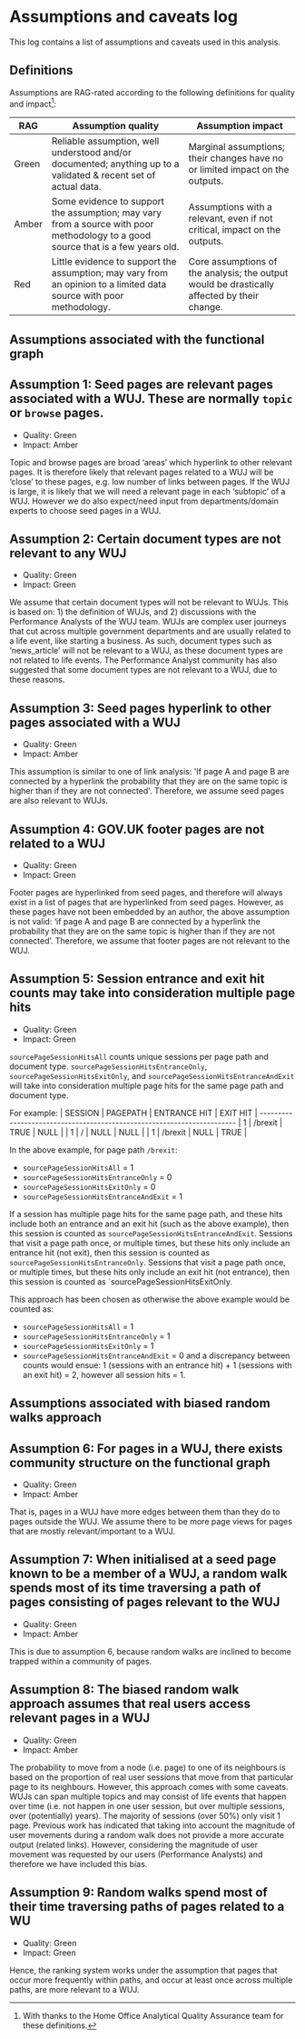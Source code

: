 # Assumptions and caveats log

This log contains a list of assumptions and caveats used in this analysis.

## Definitions

Assumptions are RAG-rated according to the following definitions for quality and
impact[^1]:

[^1]: With thanks to the Home Office Analytical Quality Assurance team for these definitions.

| RAG   | Assumption quality                                                                                                              | Assumption impact                                                                           |
|-------|---------------------------------------------------------------------------------------------------------------------------------|---------------------------------------------------------------------------------------------|
| Green | Reliable assumption, well understood and/or documented; anything up to a validated & recent set of actual data.                 | Marginal assumptions; their changes have no or limited impact on the outputs.               |
| Amber | Some evidence to support the assumption; may vary from a source with poor methodology to a good source that is a few years old. | Assumptions with a relevant, even if not critical, impact on the outputs.                   |
| Red   | Little evidence to support the assumption; may vary from an opinion to a limited data source with poor methodology.             | Core assumptions of the analysis; the output would be drastically affected by their change. |

## Assumptions associated with the functional graph

## Assumption 1: Seed pages are relevant pages associated with a WUJ. These are normally `topic` or `browse` pages.

* Quality: Green
* Impact: Amber

Topic and browse pages are broad ‘areas’ which hyperlink to other relevant pages. It is therefore likely that relevant pages related to a WUJ will be ‘close’ to these pages, e.g. low number of links between pages. If the WUJ is large, it is likely that we will need a relevant page in each ‘subtopic’ of a WUJ. However we do also expect/need input from departments/domain experts to choose seed pages in a WUJ.

## Assumption 2: Certain document types are not relevant to any WUJ

* Quality: Green
* Impact: Green

We assume that certain document types will not be relevant to WUJs. This is based on: 1) the definition of WUJs, and 2) discussions with the Performance Analysts of the WUJ team. WUJs are complex user journeys that cut across multiple government departments and are usually related to a life event, like starting a business. As such, document types such as ‘news_article’ will not be relevant to a WUJ, as these document types are not related to life events. The Performance Analyst community has also suggested that some document types are not relevant to a WUJ, due to these reasons.

## Assumption 3: Seed pages hyperlink to other pages associated with a WUJ

* Quality: Green
* Impact: Amber

This assumption is similar to one of link analysis: 'If page A and page B are connected by a hyperlink the probability that they are on the same topic is higher than if they are not connected'. Therefore, we assume seed pages are also relevant to WUJs.

## Assumption 4: GOV.UK footer pages are not related to a WUJ

* Quality: Green
* Impact: Green

Footer pages are hyperlinked from seed pages, and therefore will always exist in a list of pages that are hyperlinked from seed pages. However, as these pages have not been embedded by an author, the above assumption is not valid: ‘if page A and page B are connected by a hyperlink the probability that they are on the same topic is higher than if they are not connected’. Therefore, we assume that footer pages are not relevant to the WUJ.

## Assumption 5: Session entrance and exit hit counts may take into consideration multiple page hits

* Quality: Green
* Impact: Green

`sourcePageSessionHitsAll` counts unique sessions per page path and document type.  `sourcePageSessionHitsEntranceOnly`, `sourcePageSessionHitsExitOnly`,  and `sourcePageSessionHitsEntranceAndExit` will take into consideration multiple page hits for the same page path and document type.

For example:
      |      SESSION    |     PAGEPATH     |    ENTRANCE HIT    |  EXIT HIT |
      -----------------------------------------------------------------------
      |       1         |     /brexit      |        TRUE        |    NULL   |
      |       1         |       /          |        NULL        |    NULL   |
      |       1         |     /brexit      |        NULL        |    TRUE   |

In the above example, for page path `/brexit`:
   - `sourcePageSessionHitsAll` = 1
   - `sourcePageSessionHitsEntranceOnly` = 0
   - `sourcePageSessionHitsExitOnly` = 0
   - `sourcePageSessionHitsEntranceAndExit` = 1

If a session has multiple page hits for the same page path, and these hits include both an entrance and an exit hit (such as the above example), then this session is counted as `sourcePageSessionHitsEntranceAndExit`. Sessions that visit a page path once, or multiple times, but these hits only include an entrance hit (not exit), then this session is counted as `sourcePageSessionHitsEntranceOnly`. Sessions that visit a page path once, or multiple times, but these hits only include an exit hit (not entrance), then this session is counted as `sourcePageSessionHitsExitOnly.

This approach has been chosen as otherwise the above example would be counted as:
   - `sourcePageSessionHitsAll` = 1
   - `sourcePageSessionHitsEntranceOnly` = 1
   - `sourcePageSessionHitsExitOnly` = 1
   - `sourcePageSessionHitsEntranceAndExit` = 0
and a discrepancy between counts would ensue: 1 (sessions with an entrance hit) + 1 (sessions with an exit hit) = 2, however all session hits = 1.

## Assumptions associated with biased random walks approach

## Assumption 6: For pages in a WUJ, there exists community structure on the functional graph

* Quality: Green
* Impact: Amber

That is, pages in a WUJ have more edges between them than they do to pages outside the WUJ. We assume there to be more page views for pages that are mostly relevant/important to a WUJ.

## Assumption 7: When initialised at a seed page known to be a member of a WUJ, a random walk spends most of its time traversing a path of pages consisting of pages relevant to the WUJ

* Quality: Green
* Impact: Amber

This is due to assumption 6, because random walks are inclined to become trapped within a community of pages.

## Assumption 8: The biased random walk approach assumes that real users access relevant pages in a WUJ

* Quality: Green
* Impact: Amber

The probability to move from a node (i.e. page) to one of its neighbours is based on the proportion of real user sessions that move from that particular page to its neighbours. However, this approach comes with some caveats. WUJs can span multiple topics and may consist of life events that happen over time (i.e. not happen in one user session, but over multiple sessions, over (potentially) years). The majority of sessions (over 50%) only visit 1 page. Previous work has indicated that taking into account the magnitude of user movements during a random walk does not provide a more accurate output (related links). However, considering the magnitude of user movement was requested by our users (Performance Analysts) and therefore we have included this bias.

## Assumption 9: Random walks spend most of their time traversing paths of pages related to a WU

* Quality: Green
* Impact: Green

Hence, the ranking system works under the assumption that pages that occur more frequently within paths, and occur at least once across multiple paths, are more relevant to a WUJ.

